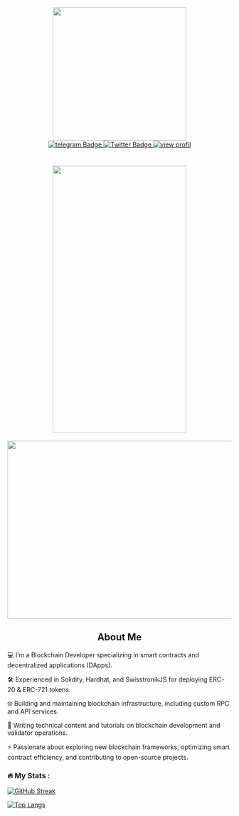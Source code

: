 <div id="header" align="center">
  <img src="https://media1.giphy.com/media/WFZvB7VIXBgiz3oDXE/giphy.gif?cid=6c09b952lc9qbi9eynquegwikashjxvjvjktb0q1unyfh3b1&ep=v1_internal_gif_by_id&rid=giphy.gif&ct=s" width="300"/>
</div>

<div id="badges" align="center">
  <a href="https://t.me/OneNov02">
    <img src="https://img.shields.io/badge/telegram-blue?style=for-the-badge&logo=linkedin&logoColor=white" alt="telegram Badge"/>
  </a>
  <a href="https://x.com/Surya021292">
    <img src="https://img.shields.io/badge/Twitter-blue?style=for-the-badge&logo=twitter&logoColor=white" alt="Twitter Badge"/>
    <img src="https://komarev.com/ghpvc/?username=OneNov0209&style=flat-square&color=blue" alt="view profil"/>
  </a>

<h1>
  <img src="https://i.postimg.cc/t4dzbWXB/IMG-20250318-130541-918.jpg" width="300" height="600"/>
</h1>

<div align="center">
  <img src="https://media.giphy.com/media/dWesBcTLavkZuG35MI/giphy.gif" width="700" height="400"/>
</div>


## About Me

<div align="left">
  
:computer: I’m a Blockchain Developer specializing in smart contracts and decentralized applications (DApps).

:hammer_and_wrench: Experienced in Solidity, Hardhat, and SwisstronikJS for deploying ERC-20 & ERC-721 tokens.

:globe_with_meridians: Building and maintaining blockchain infrastructure, including custom RPC and API services.

:memo: Writing technical content and tutorials on blockchain development and validator operations.

:zap: Passionate about exploring new blockchain frameworks, optimizing smart contract efficiency, and contributing to open-source projects.




### :fire: My Stats :



[![GitHub Streak](http://github-readme-streak-stats.herokuapp.com?user=OneNov0209&theme=blueberry-duo)](https://git.io/streak-stats)


[![Top Langs](https://github-readme-stats.vercel.app/api/top-langs/?username=OneNov0209&theme=dark&layout=compact)](https://github.com/anuraghazra/github-readme-stats)

